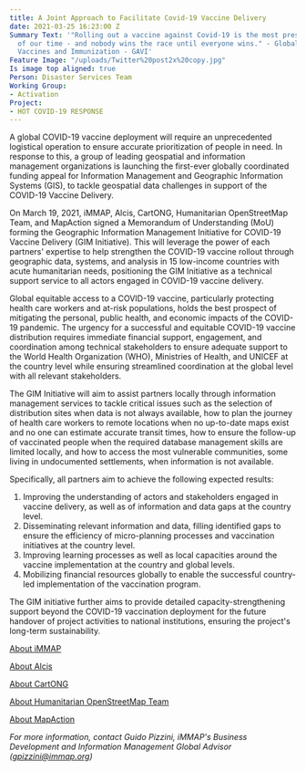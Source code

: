 ```yaml
---
title: A Joint Approach to Facilitate Covid-19 Vaccine Delivery
date: 2021-03-25 16:23:00 Z
Summary Text: '"Rolling out a vaccine against Covid-19 is the most pressing challenge
  of our time - and nobody wins the race until everyone wins." - Global Alliance for
  Vaccines and Immunization - GAVI'
Feature Image: "/uploads/Twitter%20post2x%20copy.jpg"
Is image top aligned: true
Person: Disaster Services Team
Working Group:
- Activation
Project:
- HOT COVID-19 RESPONSE
---
```


A global COVID-19 vaccine deployment will require an unprecedented logistical operation to ensure accurate prioritization of people in need. In response to this, a group of leading geospatial and information management organizations is launching the first-ever globally coordinated funding appeal for Information Management and Geographic Information Systems (GIS), to tackle geospatial data challenges in support of the COVID-19 Vaccine Delivery.

On March 19, 2021, iMMAP, Alcis, CartONG, Humanitarian OpenStreetMap Team, and MapAction signed a Memorandum of Understanding (MoU) forming the Geographic Information Management Initiative for COVID-19 Vaccine Delivery (GIM Initiative). This will leverage the power of each partners' expertise to help strengthen the COVID-19 vaccine rollout through geographic data, systems, and analysis in 15 low-income countries with acute humanitarian needs, positioning the GIM Initiative as a technical support service to all actors engaged in COVID-19 vaccine delivery.

Global equitable access to a COVID-19 vaccine, particularly protecting health care workers and at-risk populations, holds the best prospect of mitigating the personal, public health, and economic impacts of the COVID-19 pandemic. The urgency for a successful and equitable COVID-19 vaccine distribution requires immediate financial support, engagement, and coordination among technical stakeholders to ensure adequate support to the World Health Organization (WHO), Ministries of Health, and UNICEF at the country level while ensuring streamlined coordination at the global level with all relevant stakeholders.

The GIM Initiative will aim to assist partners locally through information management services to tackle critical issues such as the selection of distribution sites when data is not always available, how to plan the journey of health care workers to remote locations when no up-to-date maps exist and no one can estimate accurate transit times, how to ensure the follow-up of vaccinated people when the required database management skills are limited locally, and how to access the most vulnerable communities, some living in undocumented settlements, when information is not available.

Specifically, all partners aim to achieve the following expected results:

1. Improving the understanding of actors and stakeholders engaged in vaccine delivery, as well as of information and data gaps at the country level.
2. Disseminating relevant information and data, filling identified gaps to ensure the efficiency of micro-planning processes and vaccination initiatives at the country level.
3. Improving learning processes as well as local capacities around the vaccine implementation at the country and global levels.
4. Mobilizing financial resources globally to enable the successful country-led implementation of the vaccination program.

The GIM initiative further aims to provide detailed capacity-strengthening support beyond the COVID-19 vaccination deployment for the future handover of project activities to national institutions, ensuring the project's long-term sustainability.

[About iMMAP](https://immap.org/who-we-are/)

[About Alcis](https://www.alcis.org/)

[About CartONG](https://cartong.org/ngo-overview)

[About Humanitarian OpenStreetMap Team](https://www.hotosm.org/)

[About MapAction](https://mapaction.org/about-us/)

*For more information, contact Guido Pizzini, iMMAP's Business Development and Information Management Global Advisor (gpizzini@immap.org)*